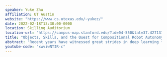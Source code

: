 ```yaml
---
speaker: Yuke Zhu
affiliation: UT Austin
website: "https://www.cs.utexas.edu/~yukez/"
date: 2022-02-18T13:30:00-0000
location: Skilling Auditorium
location-url: "https://campus-map.stanford.edu/?id=04-550&lat=37.42713104&lng=-122.17284632&zoom=17&srch=Skilling%20Auditorium"
title: "Objects, Skills, and the Quest for Compositional Robot Autonomy"
abstract: "Recent years have witnessed great strides in deep learning for robotics. Yet, state-of-the-art robot learning algorithms still fall short of generalization and robustness for widespread deployment. In this talk, I argue that the key to building the next generation of deployable autonomous robots is integrating scientific advances in AI with engineering disciplines of building scalable systems. Specifically, I will discuss the role of abstraction and composition in building robot autonomy and introduce our recent work on developing a compositional autonomy stack through state-action abstractions. I will talk about GIGA and Ditto for learning actionable object representations from embodied interactions. I will then present BUDS and MAPLE for scaffolding long-horizon tasks with sensorimotor skills. Finally, I will conclude with discussions on future research directions towards building scalable robot autonomy."
youtube-code: "xwviwNTIR-c"
---
```

